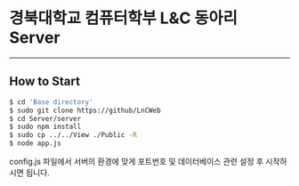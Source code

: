 # 경북대학교 컴퓨터학부 L&C 동아리 Server

<hr>

## How to Start

```bash
$ cd 'Base directory'
$ sudo git clone https://github/LnCWeb
$ cd Server/server
$ sudo npm install
$ sudo cp ../../View ./Public -R
$ node app.js
```

config.js 파일에서 서버의 환경에 맞게 포트번호 및 데이터베이스 관련 설정 후 시작하시면 됩니다.
